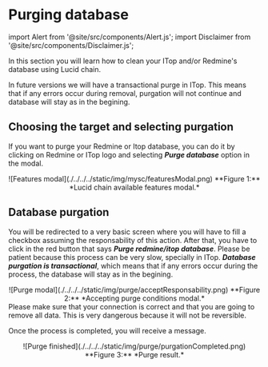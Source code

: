 # Purging database

import Alert from '@site/src/components/Alert.js';
import Disclaimer from '@site/src/components/Disclaimer.js';

In this section you will learn how to clean your ITop and/or Redmine's database using Lucid chain.

<Disclaimer>
In future versions we will have a transactional purge in ITop. This means that if any errors occur during removal, purgation will not continue and database will stay as in the begining.
</Disclaimer>

## Choosing the target and selecting purgation

If you want to purge your Redmine or Itop database, you can do it by clicking on Redmine or ITop logo and selecting ***Purge database*** option in the modal.

<div align="center">
![Features modal](./../../../static/img/mysc/featuresModal.png)  
**Figure 1:** *Lucid chain available features modal.*
</div>

## Database purgation

You will be redirected to a very basic screen where you will have to fill a checkbox assuming the responsability of this action. After that, you have to click in the red button that says ***Purge redmine/itop database***. Please be patient because this process can be very slow, specially in ITop. ***Database purgation is transactional***, which means that if any errors occur during the process, the database will stay as in the begining.

<div align="center">
![Purge modal](./../../../static/img/purge/acceptResponsability.png)  
**Figure 2:** *Accepting purge conditions modal.*
</div>

<Alert>
Please make sure that your connection is correct and that you are going to remove all data. This is very dangerous because it will not be reversible.
</Alert>

Once the process is completed, you will receive a message.

<div align="center">
![Purge finished](./../../../static/img/purge/purgationCompleted.png)  
**Figure 3:** *Purge result.*
</div>

